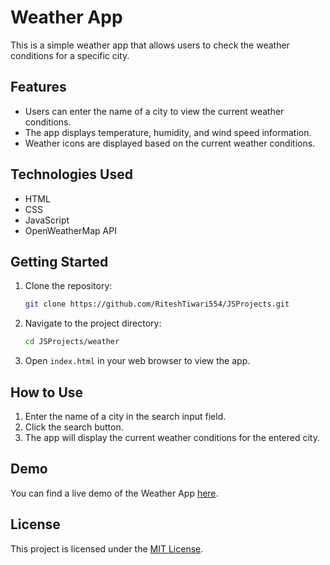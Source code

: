 # Weather App

This is a simple weather app that allows users to check the weather conditions for a specific city.

## Features

- Users can enter the name of a city to view the current weather conditions.
- The app displays temperature, humidity, and wind speed information.
- Weather icons are displayed based on the current weather conditions.

## Technologies Used

- HTML
- CSS
- JavaScript
- OpenWeatherMap API

## Getting Started

1. Clone the repository:

    ```bash
    git clone https://github.com/RiteshTiwari554/JSProjects.git
    ```

2. Navigate to the project directory:

    ```bash
    cd JSProjects/weather
    ```

3. Open `index.html` in your web browser to view the app.

## How to Use

1. Enter the name of a city in the search input field.
2. Click the search button.
3. The app will display the current weather conditions for the entered city.

## Demo

You can find a live demo of the Weather App [here](https://example.com).

## License

This project is licensed under the [MIT License](LICENSE).
